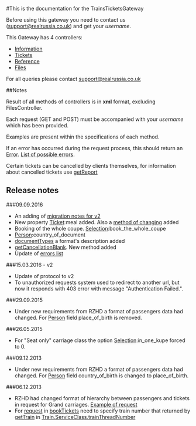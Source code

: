 #This is the documentation for the TrainsTicketsGateway

Before using this gateway you need to contact us (<support@realrussia.co.uk>) and get your _username_.

This Gateway has 4 controllers:

 * [Information][]
 * [Tickets][]
 * [Reference][]
 * [Files][]

[Information]: ./controllers/InformationController.rst "Specification of Information controller"
[Tickets]: ./controllers/TicketsController.rst "Specification of Tickets controller"
[Reference]: ./controllers/ReferenceController.rst "Reference book for all IDs used in system"
[Files]: ./controllers/FilesController.rst "Files for downloading"

For all queries please contact <support@realrussia.co.uk>

##Notes

Result of all methods of controllers is in **xml** format, excluding FilesController.

Each request (GET and POST) must be accompanied with your _username_ which has been provided. 

Examples are present within the specifications of each method.

If an error has occurred during the request process, this should return an [Error](./models/response/Error.rst). [List of possible errors](./articles/errors.rst).

Certain tickets can be cancelled by clients themselves, for information about cancelled tickets use [getReport](./controllers/InformationController.rst#getreport)

## Release notes

###09.09.2016

 * An adding of [migration notes for v2](./articles/v2-migration-notes.rst)
 * New property [Ticket](./models/response/Ticket.rst):meal added. Also a [method of changing](./controllers/TicketsController.rst#changemeal) added
 * Booking of the whole coupe. [Selection](./models/request/Selection.rst):book_the_whole_coupe
 * [Person](./models/request/Person.rst):country_of_document
 * [documentTypes](./controllers/ReferenceController.rst#documenttypes) a format's description added
 * [getCancellationBlank](./controllers/FilesController.rst#getcancellationblank). New method added 
 * Update of [errors list](./articles/errors.rst)

###15.03.2016 - v2

 * Update of protocol to v2
 * To unauthorized requests system used to redirect to another url, but now it responds with 403 error with message "Authentication Failed.".   

###29.09.2015

 * Under new requirements from RZHD a format of passengers data had changed. For [Person](./models/request/Person.rst) field place_of_birth is removed.
 
###26.05.2015

 * For "Seat only" carriage class the option [Selection](./models/request/Selection.rst):in_one_kupe forced to 0.

###09.12.2013

 * Under new requirements from RZHD a format of passengers data had changed. For [Person](./models/request/Person.rst) field country_of_birth is changed to place_of_birth.

###06.12.2013

 * RZHD had changed format of hierarchy between passengers and tickets in request for Grand carriages. [Example of request](/examples/bookTicketsGrand.xml)
 * For [request](./models/request/BookTickets.rst) in [bookTickets](./controllers/TicketsController.rst#booktickets) need to specify train number that returned by [getTrain](./controllers/InformationController.rst#gettrain) in [Train.ServiceClass.trainThreadNumber](./models/response/ServiceClass.rst)
